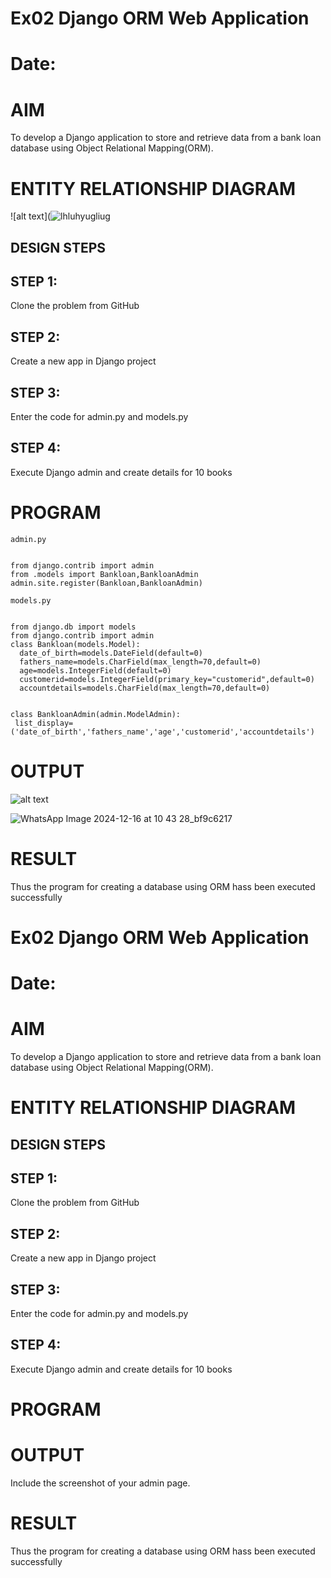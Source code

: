 
# Ex02 Django ORM Web Application
# Date:
# AIM
To develop a Django application to store and retrieve data from a bank loan database using Object Relational Mapping(ORM).

# ENTITY RELATIONSHIP DIAGRAM

![alt text](![lhluhyugliug](https://github.com/user-attachments/assets/473dc1b9-f309-4ea4-aeb0-4214089d3228)



## DESIGN STEPS
## STEP 1:
Clone the problem from GitHub

## STEP 2:
Create a new app in Django project

## STEP 3:
Enter the code for admin.py and models.py

## STEP 4:
Execute Django admin and create details for 10 books

# PROGRAM
```
admin.py 


from django.contrib import admin
from .models import Bankloan,BankloanAdmin
admin.site.register(Bankloan,BankloanAdmin)

models.py


from django.db import models
from django.contrib import admin
class Bankloan(models.Model):
  date_of_birth=models.DateField(default=0)
  fathers_name=models.CharField(max_length=70,default=0)
  age=models.IntegerField(default=0)
  customerid=models.IntegerField(primary_key="customerid",default=0) 
  accountdetails=models.CharField(max_length=70,default=0)


class BankloanAdmin(admin.ModelAdmin):
 list_display=('date_of_birth','fathers_name','age','customerid','accountdetails')

```
# OUTPUT
![alt text](<Screenshot (25).png>)

  ![WhatsApp Image 2024-12-16 at 10 43 28_bf9c6217](https://github.com/user-attachments/assets/ab4dd201-7a48-40ee-af85-a2ff168a6353)

# RESULT
Thus the program for creating a database using ORM hass been executed successfully
# Ex02 Django ORM Web Application
# Date:
# AIM
To develop a Django application to store and retrieve data from a bank loan database using Object Relational Mapping(ORM).

# ENTITY RELATIONSHIP DIAGRAM
## DESIGN STEPS
## STEP 1:
Clone the problem from GitHub

## STEP 2:
Create a new app in Django project

## STEP 3:
Enter the code for admin.py and models.py

## STEP 4:
Execute Django admin and create details for 10 books

# PROGRAM
# OUTPUT
Include the screenshot of your admin page.

# RESULT
Thus the program for creating a database using ORM hass been executed successfully
